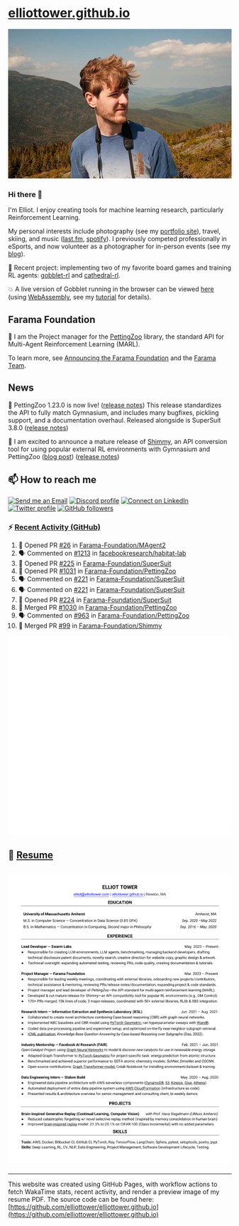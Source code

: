# [elliottower.github.io](https://github.com/elliottower/elliottower.github.io)

[![A wild Elliot on Mt Washington](https://raw.githubusercontent.com/elliottower/elliottower.github.io/main/src/jpg/DSCF7539-600px.jpg?raw=true)](https://raw.githubusercontent.com/elliottower/elliottower.github.io/main/src/jpg/DSCF7539.jpg?raw=true)

### Hi there 👋

I'm Elliot. I enjoy creating tools for machine learning research, particularly Reinforcement Learning.

My personal interests include photography (see my [portfolio site](https://www.elliottower.com/)), travel, skiing, and music ([last.fm](https://www.last.fm/user/ajsdlfkwer), [spotify](https://open.spotify.com/user/12132818380)). I previously competed professionally in eSports, and now volunteer as a photographer for in-person events (see my [blog](https://www.elliottower.com/stories/?category=events)).

🤖 Recent project: implementing two of my favorite board games and training RL agents: [gobblet-rl](https://github.com/elliottower/gobblet-rl) and [cathedral-rl](https://github.com/elliottower/cathedral-rl). 

💥 A live version of Gobblet running in the browser can be viewed [here](https://elliottower.github.io/gobblet-rl/) (using [WebAssembly](https://webassembly.org/), see my [tutorial](https://github.com/elliottower/gobblet-rl/blob/main/tutorials/WebAssembly/web_assembly.md) for details).

## Farama Foundation

🚀 I am the Project manager for the [PettingZoo](https://github.com/Farama-Foundation/PettingZoo) library, the standard API for Multi-Agent Reinforcement Learning (MARL). 

To learn more, see [Announcing the Farama Foundation](https://farama.org/Announcing-The-Farama-Foundation) and the [Farama Team](https://farama.org/team).

## News

🎉 PettingZoo 1.23.0 is now live! ([release notes](https://github.com/Farama-Foundation/PettingZoo/releases/tag/1.23.0)) This release standardizes the API to fully match Gymnasium, and includes many bugfixes, pickling support, and a documentation overhaul. Released alongside is SuperSuit 3.8.0 ([release notes](https://github.com/Farama-Foundation/SuperSuit/releases/tag/3.8.0)) 

<!-- ![GitHub Release Date](https://img.shields.io/github/release-date/Farama-Foundation/PettingZoo) -->

🎉 I am excited to announce a mature release of [Shimmy](https://github.com/Farama-Foundation/Shimmy), an API conversion tool for using popular external RL environments with Gymnasium and PettingZoo ([blog post](https://farama.org/Announcing-Shimmy)) ([release notes](https://github.com/Farama-Foundation/Shimmy/releases/tag/v1.0.0)) 

## 📫 How to reach me

 [![Send me an Email](https://img.shields.io/badge/email-elliot%40elliottower.com-blue)](mailto:elliot@elliottower.com)
 [![Discord profile](https://img.shields.io/badge/Discord-7289DA?style=flat&logo=discord&logoColor=white)](https://discord.com/users/83091537923145728)
 [![Connect on LinkedIn](https://img.shields.io/badge/--linkedin?label=LinkedIn&logo=LinkedIn&style=social)](https://www.linkedin.com/in/elliot-tower)
 [![Twitter profile](https://img.shields.io/twitter/follow/elliottower?style=social)](https://twitter.com/ElliotTower/)
 [![GitHub followers](https://img.shields.io/github/followers/elliottower?style=social)](https://github.com/elliottower/)

### ⚡ [Recent Activity (GitHub)](https://github.com/elliottower)

<!--START_SECTION:activity-->
1. 💪 Opened PR [#26](https://github.com/Farama-Foundation/MAgent2/pull/26) in [Farama-Foundation/MAgent2](https://github.com/Farama-Foundation/MAgent2)
2. 🗣 Commented on [#1213](https://github.com/facebookresearch/habitat-lab/issues/1213#issuecomment-1639027186) in [facebookresearch/habitat-lab](https://github.com/facebookresearch/habitat-lab)
3. 💪 Opened PR [#225](https://github.com/Farama-Foundation/SuperSuit/pull/225) in [Farama-Foundation/SuperSuit](https://github.com/Farama-Foundation/SuperSuit)
4. 💪 Opened PR [#1031](https://github.com/Farama-Foundation/PettingZoo/pull/1031) in [Farama-Foundation/PettingZoo](https://github.com/Farama-Foundation/PettingZoo)
5. 🗣 Commented on [#221](https://github.com/Farama-Foundation/SuperSuit/pull/221#issuecomment-1639002644) in [Farama-Foundation/SuperSuit](https://github.com/Farama-Foundation/SuperSuit)
6. 🗣 Commented on [#221](https://github.com/Farama-Foundation/SuperSuit/pull/221#issuecomment-1639002062) in [Farama-Foundation/SuperSuit](https://github.com/Farama-Foundation/SuperSuit)
7. 💪 Opened PR [#224](https://github.com/Farama-Foundation/SuperSuit/pull/224) in [Farama-Foundation/SuperSuit](https://github.com/Farama-Foundation/SuperSuit)
8. 🎉 Merged PR [#1030](https://github.com/Farama-Foundation/PettingZoo/pull/1030) in [Farama-Foundation/PettingZoo](https://github.com/Farama-Foundation/PettingZoo)
9. 🗣 Commented on [#963](https://github.com/Farama-Foundation/PettingZoo/issues/963#issuecomment-1637208530) in [Farama-Foundation/PettingZoo](https://github.com/Farama-Foundation/PettingZoo)
10. 🎉 Merged PR [#99](https://github.com/Farama-Foundation/Shimmy/pull/99) in [Farama-Foundation/Shimmy](https://github.com/Farama-Foundation/Shimmy)
<!--END_SECTION:activity-->


<picture>
  <a href="https://metrics.lecoq.io/insights?user=elliottower">
   <img src="/github-metrics.svg" alt="Metrics">
  </a>
</picture>

## 📄 [Resume](https://elliottower.github.io/src/pdf/resume.pdf)

<!-- PDF-TO-MARKDOWN:START -->
![Page 1](src/png/page1.png "Page 1")
---
<!-- PDF-TO-MARKDOWN:END -->

----

This website was created using GitHub Pages, with workflow actions to fetch WakaTime stats, recent activity, and render a preview image of my resume PDF. The source code can be found here: [https://github.com/elliottower/elliottower.github.io](https://github.com/elliottower/elliottower.github.io)
